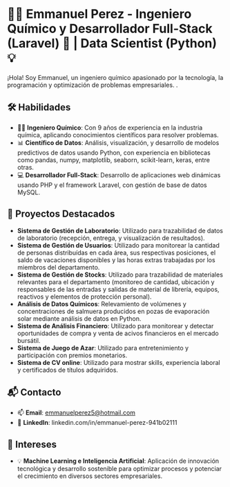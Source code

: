 # 👨‍🔬 Emmanuel Perez - Ingeniero Químico y Desarrollador Full-Stack (Laravel) 🚀 | Data Scientist (Python) 💡

¡Hola! Soy Emmanuel, un ingeniero químico apasionado por la tecnología, la programación y optimización de problemas empresariales. .

## 🛠 Habilidades

- 👨‍🔬 **Ingeniero Químico**: Con 9 años de experiencia en la industria química, aplicando conocimientos científicos para resolver problemas.
- 📊 **Científico de Datos**: Análisis, visualización, y desarrollo de modelos predictivos de datos usando Python, con experiencia en bibliotecas como pandas, numpy, matplotlib, seaborn, scikit-learn, keras, entre otras.
- 💻 **Desarrollador Full-Stack**: Desarrollo de aplicaciones web dinámicas usando PHP y el framework Laravel, con gestión de base de datos MySQL. 

## 🌟 Proyectos Destacados

- **Sistema de Gestión de Laboratorio**: Utilizado para trazabilidad de datos de laboratorio (recepción, entrega,  y visualización de resultados).
- **Sistema de Gestión de Usuarios**: Utilizado para monitorear la cantidad de personas distribuídas en cada área, sus respectivas posiciones, el saldo de vacaciones disponibles y las horas extras trabajadas por los miembros del departamento.
- **Sistema de Gestión de Stocks**: Utilizado para trazabilidad de materiales relevantes para el departamento (monitoreo de cantidad, ubicación y responsables de las entradas y salidas de material de librería, equipos, reactivos y elementos de protección personal).
- **Análisis de Datos Químicos**: Relevamiento de volúmenes y concentraciones de salmuera producidos en pozas de evaporación solar mediante análisis de datos en Python.
- **Sistema de Análisis Financiero**: Utilizado para monitorear y detectar oportunidades de compra y venta de acivos financieros en el mercado bursátil.
- **Sistema de Juego de Azar**: Utilizado para entretenimiento y participación con premios monetarios.
- **Sistema de CV online**: Utilizado para mostrar skills, experiencia laboral y certificados de títulos adquiridos.

## 📬 Contacto

- 📫 **Email**: emmanuelperez5@hotmail.com
- 🔗 **LinkedIn**: linkedin.com/in/emmanuel-perez-941b02111

## 🧠 Intereses

- 💡 **Machine Learning e Inteligencia Artificial**: Aplicación de innovación tecnológica y desarrollo sostenible para optimizar procesos y potenciar el crecimiento en diversos sectores empresariales.
